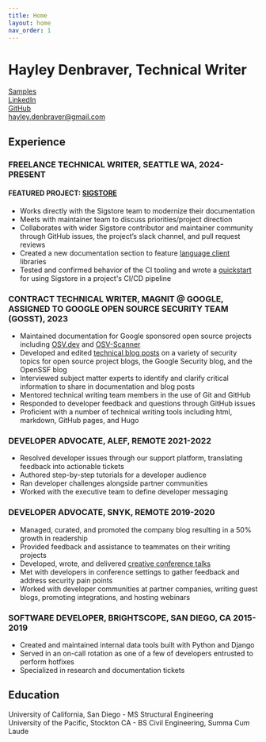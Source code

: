 ```yaml
---
title: Home
layout: home
nav_order: 1
---
```


# Hayley Denbraver, Technical Writer

[Samples](https://hayleycd.github.io/hayleycd/samples)  
[LinkedIn](https://www.linkedin.com/in/hayleydenbraverpe/)  
[GitHub](https://github.com/hayleycd)  
[hayley.denbraver@gmail.com](mailto:hayley.denbraver@gmail.com)  


## Experience

### FREELANCE TECHNICAL WRITER, SEATTLE WA, 2024-PRESENT
#### FEATURED PROJECT: [SIGSTORE](www.sigstore.dev)
- Works directly with the Sigstore team to modernize their documentation
- Meets with maintainer team to discuss priorities/project direction
- Collaborates with wider Sigstore contributor and maintainer community through GitHub issues, the project’s slack channel, and pull request reviews
- Created a new documentation section to feature [language client](https://docs.sigstore.dev/language_clients/language_client_overview/) libraries
- Tested and confirmed behavior of the CI tooling and wrote a [quickstart](https://docs.sigstore.dev/quickstart/quickstart-ci/) for using Sigstore in a project's CI/CD pipeline 

### CONTRACT TECHNICAL WRITER, MAGNIT @ GOOGLE, ASSIGNED TO GOOGLE OPEN SOURCE SECURITY TEAM (GOSST), 2023
- Maintained documentation for Google sponsored open source projects including [OSV.dev](https://google.github.io/osv.dev) and [OSV-Scanner](https://google.github.io/osv-scanner)
- Developed and edited [technical blog posts](https://hayleycd.github.io/hayleycd/samples/#writing) on a variety of security topics for open source project blogs, the Google Security blog, and the OpenSSF blog
- Interviewed subject matter experts to identify and clarify critical information to share in documentation and blog posts
- Mentored technical writing team members in the use of Git and GitHub
- Responded to developer feedback and questions through GitHub issues
- Proficient with a number of technical writing tools including html, markdown, GitHub pages, and Hugo

### DEVELOPER ADVOCATE, ALEF, REMOTE 2021-2022
- Resolved developer issues through our support platform, translating feedback into actionable tickets
- Authored step-by-step tutorials for a developer audience
- Ran developer challenges alongside partner communities
- Worked with the executive team to define developer messaging

### DEVELOPER ADVOCATE, SNYK, REMOTE 2019-2020
- Managed, curated, and promoted the company blog resulting in a 50% growth in readership
- Provided feedback and assistance to teammates on their writing projects
- Developed, wrote, and delivered [creative conference talks](https://hayleycd.github.io/hayleycd/samples/#speaking)
- Met with developers in conference settings to gather feedback and address security pain points
- Worked with developer communities at partner companies, writing guest blogs, promoting integrations, and hosting webinars


### SOFTWARE DEVELOPER, BRIGHTSCOPE, SAN DIEGO, CA 2015-2019
- Created and maintained internal data tools built with Python and Django
- Served in an on-call rotation as one of a few of developers entrusted to perform hotfixes
- Specialized in research and documentation tickets

## Education
University of California, San Diego - MS Structural Engineering  
University of the Pacific, Stockton CA - BS Civil Engineering, Summa Cum Laude  

